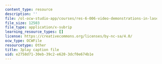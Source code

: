 ```yaml
---
content_type: resource
description: ''
file: /ol-ocw-studio-app/courses/res-6-006-video-demonstrations-in-lasers-and-optics-spring-2008/e2758d7130eb39c2e6203dcf0e674b1e_JYzKNjD1zEU.srt
file_size: 12503
file_type: application/x-subrip
learning_resource_types: []
license: https://creativecommons.org/licenses/by-nc-sa/4.0/
ocw_type: OCWFile
resourcetype: Other
title: 3play caption file
uid: e2758d71-30eb-39c2-e620-3dcf0e674b1e
---
```

